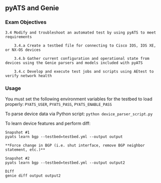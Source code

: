 ## pyATS and Genie

### Exam Objectives
```
3.4 Modify and troubleshoot an automated test by using pyATS to meet requirements

    3.4.a Create a testbed file for connecting to Cisco IOS, IOS XE, or NX-OS devices

    3.4.b Gather current configuration and operational state from devices using the Genie parsers and models included with pyATS

    3.4.c Develop and execute test jobs and scripts using AEtest to verify network health
```

### Usage
You must set the following environment variables for the testbed to load properly:
`PYATS_USER`, `PYATS_PASS`, `PYATS_ENABLE_PASS`

To parse device data via Python script:
`python device_parser_script.py`

To learn device features and perform diff:
```
Snapshot #1
pyats learn bgp --testbed=testbed.yml --output output

**Force change in BGP (i.e. shut interface, remove BGP neighbor statement, etc.)**

Snapshot #2
pyats learn bgp --testbed=testbed.yml --output output2

Diff
genie diff output output2
```